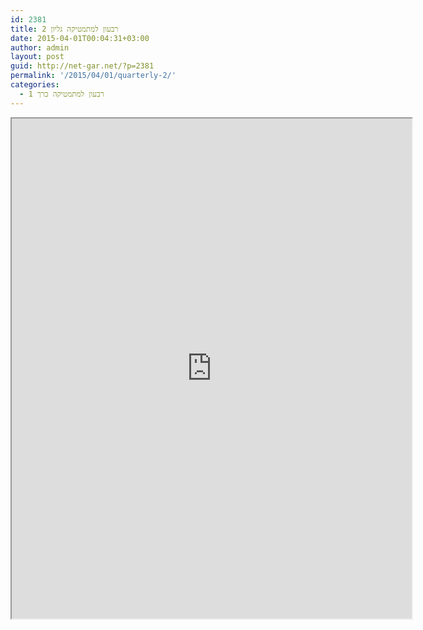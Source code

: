 ```yaml
---
id: 2381
title: רבעון למתמטיקה גליון 2
date: 2015-04-01T00:04:31+03:00
author: admin
layout: post
guid: http://net-gar.net/?p=2381
permalink: '/2015/04/01/quarterly-2/'
categories:
  - רבעון למתמטיקה כרך 1
---
```

<p><iframe src="https://docs.google.com/file/d/0B-_8w6IKpNuUWVhDTVo0NGRYaEU/preview" width="640" height="800"></iframe></p>